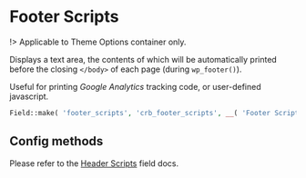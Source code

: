 # Footer Scripts

!> Applicable to Theme Options container only.

Displays a text area, the contents of which will be automatically printed before the closing `</body>` of each page (during `wp_footer()`).

Useful for printing *Google Analytics* tracking code, or user-defined javascript.

```php
Field::make( 'footer_scripts', 'crb_footer_scripts', __( 'Footer Scripts' ) )
```

## Config methods

Please refer to the [Header Scripts](/learn/fields/header-scripts.html) field docs.
